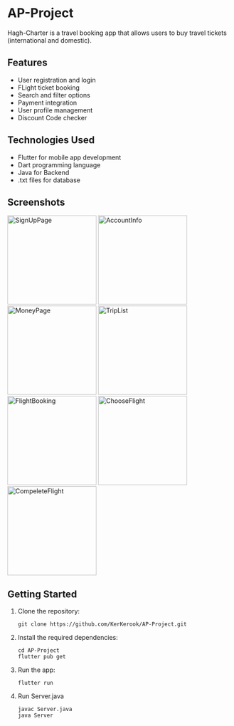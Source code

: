 # AP-Project

Hagh-Charter is a travel booking app that allows users to buy travel tickets (international and domestic).

## Features

- User registration and login
- FLight ticket booking
- Search and filter options
- Payment integration
- User profile management
- Discount Code checker

## Technologies Used

- Flutter for mobile app development
- Dart programming language
- Java for Backend
- .txt files for database

## Screenshots

<div>
  <img src="https://s8.uupload.ir/files/screenshot_2023-07-02_105520_j8a6.png" alt="SignUpPage" width="200"/>
  <img src="https://s8.uupload.ir/files/screenshot_2023-07-02_105618_w4t2.png" alt="AccountInfo" width="200"/>
  <img src="https://s8.uupload.ir/files/screenshot_2023-07-02_105637_8cjm.png" alt="MoneyPage" width="200"/>
  <img src="https://s8.uupload.ir/files/screenshot_2023-07-02_105652_fbxj.png" alt="TripList" width="200"/>
  <img src="https://s8.uupload.ir/files/screenshot_2023-07-02_105742_i1so.png" alt="FlightBooking" width="200"/>
  <img src="https://s8.uupload.ir/files/screenshot_2023-07-02_105831_6fi6.png" alt="ChooseFlight" width="200"/>
  <img src="https://s8.uupload.ir/files/screenshot_2023-07-02_105953_g7zu.png" alt="CompeleteFlight" width="200"/>
</div>

## Getting Started

1. Clone the repository:

   ```shell
   git clone https://github.com/KerKerook/AP-Project.git
   
2. Install the required dependencies:

    ```shell
    cd AP-Project
    flutter pub get
    
3. Run the app:

    ```shell
    flutter run

4. Run Server.java

    ```shell
    javac Server.java
    java Server
